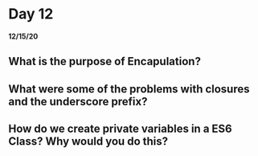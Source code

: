 # Day 12
__12/15/20__

## What is the purpose of Encapulation?

## What were some of the problems with closures and the underscore prefix?

## How do we create private variables in a ES6 Class? Why would you do this?
